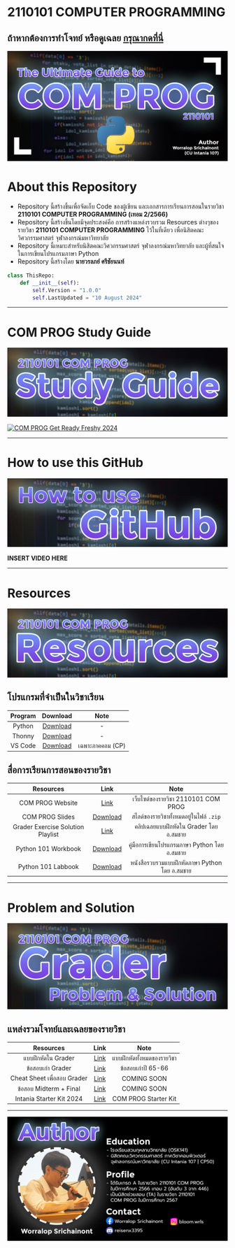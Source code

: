 # 2110101 COMPUTER PROGRAMMING
## ถ้าหากต้องการทำโจทย์ หรือดูเฉลย [กรุณากดที่นี่](https://github.com/reisenx/2110101-COM-PROG?tab=readme-ov-file#problem-and-solution)
![Banner](https://raw.githubusercontent.com/reisenx/2110101-COM-PROG/main/Z99%20OTHERS/Banner%20PICS/00%20COM%20PROG%20Banner.png)
# About this Repository
- Repository นี้สร้างขึ้นเพื่อจัดเก็บ Code ของผู้เขียน และเอกสารการเรียนการสอนในรายวิชา **2110101 COMPUTER PROGRAMMING (เทอม 2/2566)**
- Repository นี้สร้างขึ้นโดยมีจุดประสงค์คือ การสร้างแหล่งรวบรวม Resources ต่างๆของรายวิชา **2110101 COMPUTER PROGRAMMING** ไว้ในที่เดียว เพื่อนิสิตคณะวิศวกรรมศาสตร์ จุฬาลงกรณ์มหาวิทยาลัย
- Repository นี้เหมาะสำหรับนิสิตคณะวิศวกรรมศาสตร์ จุฬาลงกรณ์มหาวิทยาลัย และผู้ที่สนใจในการเขียนโปรแกรมภาษา Python
- Repository นี้สร้างโดย **นายวรลภย์ ศรีชัยนนท์**
```python
class ThisRepo:
    def __init__(self):
        self.Version = "1.0.0"
        self.LastUpdated = "10 August 2024"
```
---
# COM PROG Study Guide
![Banner](https://raw.githubusercontent.com/reisenx/2110101-COM-PROG/main/Z99%20OTHERS/Banner%20PICS/01%20Study%20Guide%20Banner.png)

[![COM PROG Get Ready Freshy 2024](https://www.online-station.net/wp-content/uploads/2022/12/bocchi_featured.jpg)](https://drive.google.com/file/d/1MobiIMdO5ejGxo801d9RZENZJnBddpBg/view?usp=drive_link)

---
# How to use this GitHub
![Banner](https://raw.githubusercontent.com/reisenx/2110101-COM-PROG/main/Z99%20OTHERS/Banner%20PICS/02%20GitHub%20Guide%20Banner.png)

**INSERT VIDEO HERE**

---
# Resources
![Banner](https://raw.githubusercontent.com/reisenx/2110101-COM-PROG/main/Z99%20OTHERS/Banner%20PICS/03%20Resources%20Banner.png)

## โปรแกรมที่จำเป็นในวิชาเรียน
| Program | Download | Note |
| :---: | :---: | :---: |
| Python | [Download](https://www.python.org/downloads/) | - |
| Thonny | [Download](https://thonny.org/) | - |
| VS Code | [Download](https://code.visualstudio.com/) | เฉพาะภาคคอม (CP) |

## สื่อการเรียนการสอนของรายวิชา
| Resources | Link | Note |
| :---: | :---: | :---: |
| COM PROG Website | [Link](https://www.cp.eng.chula.ac.th/~somchai/python101/) | เว็บไซต์ของรายวิชา 2110101 COM PROG |
| COM PROG Slides | [Download](https://drive.google.com/file/d/1vbKJwltZGBzav11Aw6qv-714nUcLbXuQ/view?usp=drive_link) | สไลด์ของรายวิชาทั้งหมดอยู่ในไฟล์ `.zip` |
| Grader Exercise Solution Playlist | [Link](https://youtube.com/playlist?list=PL0ROnaCzUGB6GmsZkqCjI12aasgFXiIDS&si=nhORsvzQSTAQWF4X) | คลิปเฉลยแบบฝึกหัดใน Grader โดย อ.สมชาย |
| Python 101 Workbook | [Dpwnload](https://drive.google.com/file/d/1oNT230-fdWgMSA5qh3lLFnDqCyLbseuN/view?usp=drive_link) | คู่มือการเขียนโปรแกรมภาษา Python โดย อ.สมชาย |
| Python 101 Labbook | [Download](https://drive.google.com/file/d/1vfBFT_iwobJCLeCFH-7SCpvW8BMyI6bX/view?usp=drive_link) | หนังสือรวบรวมแบบฝึกหัดภาษา Python โดย อ.สมชาย |

---
# Problem and Solution
![Banner](https://raw.githubusercontent.com/reisenx/2110101-COM-PROG/main/Z99%20OTHERS/Banner%20PICS/04%20Grader%20Banner.png)

## แหล่งรวมโจทย์และเฉลยของรายวิชา
| Resources | Link | Note |
| :---: | :---: | :---: |
| แบบฝึกหัดใน Grader | [Link]() | แบบฝึกหัดทั้งหมดของรายวิชา |
| ข้อสอบเก่า Grader | [Link]() | ข้อสอบเก่าปี 65-66 |
| Cheat Sheet เพื่อสอบ Grader | [Link]() | COMING SOON | 
| ข้อสอบ Midterm + Final | [Link]() | COMING SOON |
| Intania Starter Kit 2024 | [Link]() | COM PROG Starter Kit |

---
![Banner](https://raw.githubusercontent.com/reisenx/2110101-COM-PROG/main/Z99%20OTHERS/Banner%20PICS/05%20Author.png)
